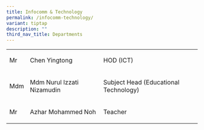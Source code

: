 ```yaml
---
title: Infocomm & Technology
permalink: /infocomm-technology/
variant: tiptap
description: ""
third_nav_title: Departments
---
```

<table style="minWidth: 75px">
<colgroup>
<col>
<col>
<col>
</colgroup>
<tbody>
<tr>
<td rowspan="1" colspan="1">
<p>Mr</p>
</td>
<td rowspan="1" colspan="1">
<p>Chen Yingtong</p>
</td>
<td rowspan="1" colspan="1">
<p>HOD (ICT)</p>
</td>
</tr>
<tr>
<td rowspan="1" colspan="1">
<p>Mdm</p>
</td>
<td rowspan="1" colspan="1">
<p>Mdm Nurul Izzati Nizamudin</p>
</td>
<td rowspan="1" colspan="1">
<p>Subject Head (Educational Technology)</p>
</td>
</tr>
<tr>
<td rowspan="1" colspan="1">
<p>Mr</p>
</td>
<td rowspan="1" colspan="1">
<p>Azhar Mohammed Noh</p>
</td>
<td rowspan="1" colspan="1">
<p>Teacher</p>
</td>
</tr>
</tbody>
</table>
<p></p>